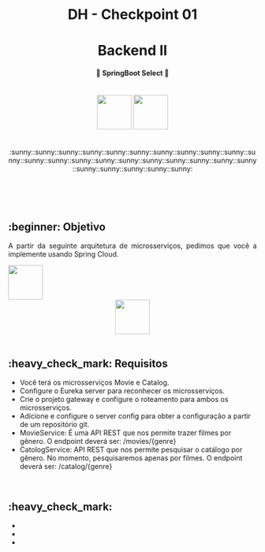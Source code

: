<h1 align="center"> DH - Checkpoint 01 </h1>
<h1 align="center"> Backend II </h1>

<h4 align="center"> 
	🚀  SpringBoot Select  🚀
</h4>
<br>

<div align="center">
  <img src="https://cdn.jsdelivr.net/gh/devicons/devicon/icons/java/java-original-wordmark.svg" width="70px"/>
  <img src="https://cdn.jsdelivr.net/gh/devicons/devicon/icons/spring/spring-original-wordmark.svg" width="70px" />


  <br>
  <br>
</div>


<br>
<div align="center">:sunny::sunny::sunny::sunny::sunny::sunny::sunny::sunny::sunny::sunny::sunny::sunny::sunny::sunny::sunny::sunny::sunny::sunny::sunny::sunny::sunny::sunny::sunny::sunny::sunny::sunny:</div>
<br>
<br>

<div align="center">

</div>
<br>

<br>
<h2>:beginner: Objetivo</h2>

<div align="left">
  <p align="justify"> A partir da seguinte arquitetura de microsserviços, pedimos que você a implemente usando Spring Cloud. </p>
   <img src="https://cdn.jsdelivr.net/gh/devicons/devicon/icons/spring/spring-original-wordmark.svg" width="70px" />
</div>
<div align="center">
   <img src="./src/Estrutura microsserviço.png" width="70px" />
</div>

<br>
<h2>:heavy_check_mark: Requisitos </h2>

<div align="left">
      <ul>
        <li> Você terá os microsserviços Movie e Catalog. </li>
        <li> Configure o Eureka server para reconhecer os microsserviços. </li>
        <li> Crie o projeto gateway e configure o roteamento para ambos os microsserviços. </li>
        <li> Adicione e configure o server config para obter a configuração a partir de um repositório git. </li>
        <li> MovieService: É uma API REST que nos permite trazer filmes por gênero. O endpoint deverá ser: /movies/{genre}</li>
        <li> CatologService: API REST que nos permite pesquisar o catálogo por gênero. No momento, pesquisaremos apenas por filmes. O endpoint deverá ser: /catalog/{genre} </li>
      </ul>
</div>

<br>
<h2>:heavy_check_mark:  </h2>

<div align="left">
      <ul>
        <li> </li>
        <li> </li>
        <li> </li>
      </ul>
</div>
